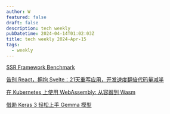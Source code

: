 ```yaml
---
author: W
featured: false
draft: false
description: tech weekly
pubDatetime: 2024-04-14T01:02:03Z
title: tech weekly 2024-Apr-15
tags:
  - weekly
---
```


[SSR Framework Benchmark](https://github.com/eknkc/ssr-benchmark)

[告别 React，拥抱 Svelte：21天重写应用，开发速度翻倍代码量减半](https://mp.weixin.qq.com/s/jpQZdUWAYYKBRIabaamkbQ?utm_source=pocket_saves)

[在 Kubernetes 上使用 WebAssembly: 从容器到 Wasm](https://mp.weixin.qq.com/s/MbTRStn8ETB9GygWETy3Ng?utm_source=pocket_reader)

[借助 Keras 3 轻松上手 Gemma 模型](https://mp.weixin.qq.com/s/cHpjJf7eFeeb0skMnLB3UA?utm_source=pocket_reader)

[]()

[]()

[]()

[]()

[]()

[]()

[]()
